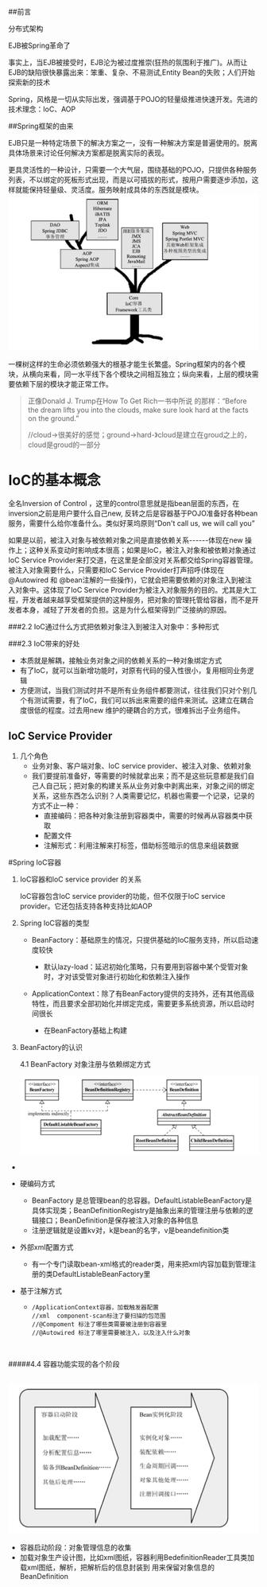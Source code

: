 ##前言

分布式架构

EJB被Spring革命了

事实上，当EJB被接受时，EJB沦为被过度推崇(狂热的氛围利于推广)。从而让EJB的缺陷很快暴露出来：笨重、复杂、不易测试,Entity Bean的失败；人们开始探索新的技术

Spring，风格是一切从实际出发，强调基于POJO的轻量级推进快速开发。先进的技术理念：IoC、AOP

##Spring框架的由来

EJB只是一种特定场景下的解决方案之一，没有一种解决方案是普遍使用的。脱离具体场景来讨论任何解决方案都是脱离实际的表现。

更具灵活性的一种设计，只需要一个大气层，围绕基础的POJO，只提供各种服务列表，不以绑定的死板形式出现，而是以可插拔的形式，按用户需要逐步添加，这样就能保持轻量级、灵活度。服务映射成具体的东西就是模块。![image-20220415112930491](book_Spring揭秘.assets/image-20220415112930491.png)

一棵树这样的生命必须依赖强大的根基才能生长繁盛。Spring框架内的各个模块，从横向来看，同一水平线下各个模块之间相互独立；纵向来看，上层的模块需要依赖下层的模块才能正常工作。

> 正像Donald J. Trump在How To Get Rich一书中所说 的那样：“Before the dream lifts you into the clouds, make sure look hard at the facts on the ground.”
>
> //cloud->很美好的感觉；ground->hard-》cloud是建立在groud之上的，cloud是groud的一部分



# IoC的基本概念

全名Inversion of Control ，这里的control意思就是指bean层面的东西，在inversion之前是用户要什么自己new, 反转之后是容器基于POJO准备好各种bean服务，需要什么给你准备什么。类似好莱坞原则“Don't call us, we will call you”

如果是以前，被注入对象与被依赖对象之间是直接依赖关系------体现在new 操作上；这种关系变动时影响成本很高；如果是IoC，被注入对象和被依赖对象通过IoC Service Provider来打交道，在这里是全部没对关系都交给Spring容器管理。被注入对象需要什么，只需要和IoC Service Provider打声招呼(体现在@Autowired 和 @bean注解的一些操作)，它就会把需要依赖的对象注入到被注入对象中。这体现了IoC Service Provider为被注入对象服务的目的。尤其是大工程，开发者越来越享受框架提供的这种服务，把对象的管理托管给容器，而不是开发者本身，减轻了开发者的负担。这是为什么框架得到广泛接纳的原因。

###2.2 IoC通过什么方式把依赖对象注入到被注入对象中：多种形式

###2.3 IoC带来的好处

* 本质就是解耦，接触业务对象之间的依赖关系的一种对象绑定方式
* 有了IoC，就可以当新增功能时，对原有代码的侵入性很小，复用相同业务逻辑
* 方便测试，当我们测试时并不是所有业务组件都要测试，往往我们只对个别几个有测试需要，有了IoC，我们可以拆出来需要的组件来测试。这建立在耦合度很低的程度。过去用new 维护的硬耦合的方式，很难拆出子业务组件。



## IoC Service Provider

1. 几个角色
   * 业务对象、客户端对象、IoC service provider、被注入对象、依赖对象
   * 我们要提前准备好，等需要的时候就拿出来；而不是这些玩意都是我们自己人自己玩；把对象的构建关系从业务对象中剥离出来，对象之间的绑定关系，这些东西怎么识别？人类需要记忆，机器也需要一个记录，记录的方式不止一种：
     * 直接编码：把各种对象注册到容器类中，需要的时候再从容器类中获取
     * 配置文件
     * 注解形式：利用注解来打标签，借助标签暗示的信息来组装数据



#Spring IoC容器

1. IoC容器和IoC service provider 的关系

   IoC容器包含IoC service provider的功能，但不仅限于IoC service provider。它还包括支持各种支持比如AOP

2. Spring IoC容器的类型

   * BeanFactory：基础原生的情况，只提供基础的IoC服务支持，所以启动速度较快

     * 默认lazy-load：延迟初始化策略，只有要用到容器中某个受管对象时，才对该受管对象进行初始化和依赖注入操作

     

   * ApplicationContext：除了有BeanFactory提供的支持外，还有其他高级特性，而且要求全部初始化并绑定完成，需要更多系统资源，所以启动时间很长

     * 在BeanFactory基础上构建

3. BeanFactory的认识

   4.1 BeanFactory 对象注册与依赖绑定方式

   ![image-20220420165020297](book_Spring揭秘.assets/image-20220420165020297.png)

* 

  * 硬编码方式

    * BeanFactory 是总管理bean的总容器。DefaultListableBeanFactory是具体实现类；BeanDefinitionRegistry是抽象出来的管理注册与依赖的逻辑接口；BeanDefinition是保存被注入对象的各种信息
    * 注册逻辑就是设置kv对，k是bean的名字，v是beandefinition类

  * 外部xml配置方式

    * 有一个专门读取bean-xml格式的reader类，用来把xml内容加载到管理注册的类DefaultListableBeanFactory里

  * 基于注解方式

    * ```
      /ApplicationContext容器，加载触发器配置
      //xml  component-scan标注了要扫描的包范围
      //@Compoment 标注了哪些类需要被注册到容器里
      //@Autowired 标注了哪里需要被注入，以及注入什么对象
      ```

​	

#####4.4 容器功能实现的各个阶段

​		![image-20220421160605379](book_Spring揭秘.assets/image-20220421160605379.png)

*  容器启动阶段：对象管理信息的收集
  * 加载对象生产设计图，比如xml图纸，容器利用BedefinitionReader工具类加载xml图纸，解析，把解析后的信息封装到 用来保留对象信息的BeanDefinition

